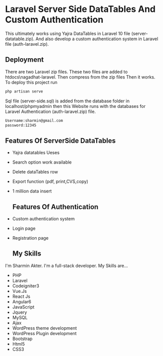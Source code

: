
# Laravel Server Side DataTables And Custom Authentication
This ultimately works using Yajra DataTables in Laravel 10 file (server-datatable.zip). And also develop a custom authentication system in Laravel file (auth-laravel.zip).

## Deployment
There are two Laravel zip files. These two files are added to htdocs\nagadhat-laravel. Then compress from the zip files Then it works.
To deploy this project run
```bash
php artisan serve
```
Sql file (server-side.sql) is added from the database folder in localhost/phpmyadmin then this Website runs with the databases for Laravel Authentication (auth-laravel.zip) file.

```bash
Username:sharmin@gmail.com
password:12345
```

## Features Of ServerSide DataTables

- Yajra datatables Ueses
- Search option work available
- Delete dataTables row
- Export function (pdf, print,CVS,copy)
- 1 million data insert

  ## Features Of Authentication
- Custom authentication system 
- Login page
- Registration page

  ## My Skills
I'm Sharmin Akter. I'm a full-stack developer. My Skills are...
- PHP
- Laravel 
- Codeigniter3 
- Vue.Js 
- React Js 
- Angular6 
- JavaScript 
- Jquery 
- MySQL
- Ajax 
- WordPress theme development
-  WordPress Plugin development
- Bootstrap
- Html5
- CSS3
